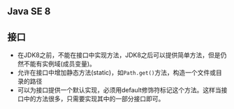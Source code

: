 ## Java SE 8

## 接口

* 在JDK8之前，不能在接口中实现方法，JDK8之后可以提供简单方法，但是仍然不能有实例域(成员变量)。
* 允许在接口中增加静态方法(static)，如`Path.get()`方法，构造一个文件或目录的路径
* 可以为接口提供一个默认实现，必须用default修饰符标记这个方法。这样当接口中的方法很多，只需要实现其中的一部分接口即可。

